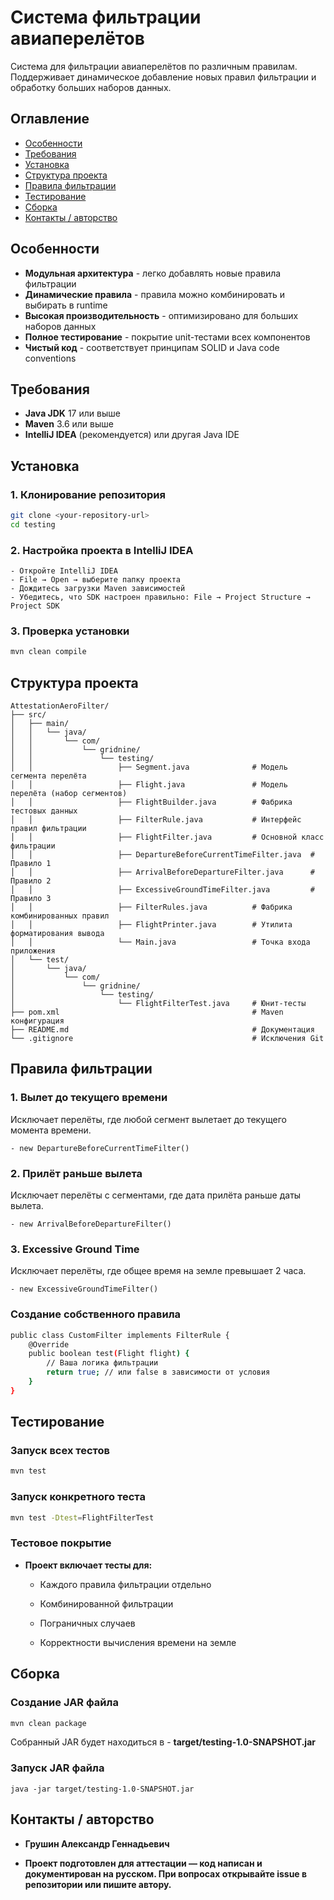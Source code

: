 # Система фильтрации авиаперелётов

Система для фильтрации авиаперелётов по различным правилам. Поддерживает динамическое добавление новых правил фильтрации и обработку больших наборов данных.

##  Оглавление

- [Особенности](#-особенности)
- [Требования](#-требования)
- [Установка](#-установка)
- [Структура проекта](#-структура-проекта)
- [Правила фильтрации](#-правила-фильтрации)
- [Тестирование](#-тестирование)
- [Сборка](#-сборка)
- [Контакты / авторство](#-контакты)


##  Особенности

- **Модульная архитектура** - легко добавлять новые правила фильтрации
- **Динамические правила** - правила можно комбинировать и выбирать в runtime
- **Высокая производительность** - оптимизировано для больших наборов данных
- **Полное тестирование** - покрытие unit-тестами всех компонентов
- **Чистый код** - соответствует принципам SOLID и Java code conventions

##  Требования

- **Java JDK** 17 или выше
- **Maven** 3.6 или выше
- **IntelliJ IDEA** (рекомендуется) или другая Java IDE

##  Установка

### 1. Клонирование репозитория

```bash
git clone <your-repository-url>
cd testing
```
### 2. Настройка проекта в IntelliJ IDEA
    - Откройте IntelliJ IDEA
    - File → Open → выберите папку проекта
    - Дождитесь загрузки Maven зависимостей
    - Убедитесь, что SDK настроен правильно: File → Project Structure → Project SDK

### 3. Проверка установки

```bash
mvn clean compile
```

##  Структура проекта

```
AttestationAeroFilter/
├── src/
│   ├── main/
│   │   └── java/
│   │       └── com/
│   │           └── gridnine/
│   │               └── testing/
│   │                   ├── Segment.java              # Модель сегмента перелёта
│   │                   ├── Flight.java               # Модель перелёта (набор сегментов)
│   │                   ├── FlightBuilder.java        # Фабрика тестовых данных
│   │                   ├── FilterRule.java           # Интерфейс правил фильтрации
│   │                   ├── FlightFilter.java         # Основной класс фильтрации
│   │                   ├── DepartureBeforeCurrentTimeFilter.java  # Правило 1
│   │                   ├── ArrivalBeforeDepartureFilter.java      # Правило 2
│   │                   ├── ExcessiveGroundTimeFilter.java         # Правило 3
│   │                   ├── FilterRules.java          # Фабрика комбинированных правил
│   │                   ├── FlightPrinter.java        # Утилита форматирования вывода
│   │                   └── Main.java                 # Точка входа приложения
│   └── test/
│       └── java/
│           └── com/
│               └── gridnine/
│                   └── testing/
│                       └── FlightFilterTest.java     # Юнит-тесты
├── pom.xml                                           # Maven конфигурация
├── README.md                                         # Документация
└── .gitignore                                        # Исключения Git
```

##  Правила фильтрации

### 1. Вылет до текущего времени

Исключает перелёты, где любой сегмент вылетает до текущего момента времени.

    - new DepartureBeforeCurrentTimeFilter()

### 2. Прилёт раньше вылета

Исключает перелёты с сегментами, где дата прилёта раньше даты вылета.

    - new ArrivalBeforeDepartureFilter()

### 3. Excessive Ground Time

Исключает перелёты, где общее время на земле превышает 2 часа.

    - new ExcessiveGroundTimeFilter()

### Создание собственного правила

```bash
public class CustomFilter implements FilterRule {
    @Override
    public boolean test(Flight flight) {
        // Ваша логика фильтрации
        return true; // или false в зависимости от условия
    }
}
```

##  Тестирование

### Запуск всех тестов

```bash
mvn test
```

### Запуск конкретного теста

```bash
mvn test -Dtest=FlightFilterTest
```

### Тестовое покрытие

- **Проект включает тесты для:**

    - Каждого правила фильтрации отдельно

     - Комбинированной фильтрации

     - Пограничных случаев

     - Корректности вычисления времени на земле

##  Сборка

### Создание JAR файла

```bash
mvn clean package
```

Собранный JAR будет находиться в - **target/testing-1.0-SNAPSHOT.jar**

### Запуск JAR файла

```
java -jar target/testing-1.0-SNAPSHOT.jar
```

##  Контакты / авторство

- **Грушин Александр Геннадьевич**



- **Проект подготовлен для аттестации — код написан и документирован на русском. При вопросах открывайте issue в репозитории или пишите автору.**


